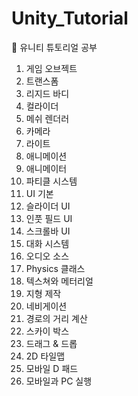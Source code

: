 # Unity_Tutorial

📖 유니티 튜토리얼 공부

 1. 게임 오브젝트
 2. 트랜스폼
 3. 리지드 바디
 4. 컬라이더
 5. 메쉬 렌더러
 6. 카메라
 7. 라이트
 8. 애니메이션
 9. 애니메이터
 10. 파티클 시스템
 11. UI 기본
 12. 슬라이더 UI
 13. 인풋 필드 UI
 14. 스크롤바 UI
 15. 대화 시스템
 16. 오디오 소스
 17. Physics 클래스
 18. 텍스쳐와 메터리얼
 19. 지형 제작
 20. 네비게이션
 21. 경로의 거리 계산
 22. 스카이 박스
 23. 드래그 & 드롭
 24. 2D 타일맵
 25. 모바일 D 패드
 26. 모바일과 PC 실행
